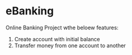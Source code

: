 # eBanking

Online Banking Project wthe beloew features:
1) Create account with initial balance
2) Transfer money from one account to another
